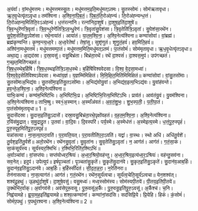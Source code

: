

  
अ॒यंवां॑। वां॒मधु॑मत्तमः। मधु॑मत्तमस्सु॒तः। मधु॑मत्तम॒इति॒मधु॑मत्ऽतमः। सु॒तस्सोमः॑। सोम॑ऋतावृधा। ऋ॒त॒वृ॒धेत्यृ॑तऽवृधा॥ तम॑श्विना। अ॒श्वि॒ना॒पि॒ब॒तं॒। पि॒ब॒तं॒ति॒रोअ॑ह्न्यं। ति॒रोअ॑ह्न्यन्ध॒त्तं। ति॒रोअह्न्य॒मिति॑ति॒रःऽअ॑ह्न्यं। ध॒त्तंरत्ना॑नि। रत्ना॑निदा॒शुषे॑। दा॒शुष॒इति॑दा॒शुषे॑॥  
त्रि॒व॒न्धुरे॑णत्रि॒वृता॑। त्रि॒व॒न्धुरेणे॑तित्रि॒ऽव॒न्धु॒रेण॑। त्रि॒वृता॑सु॒पेश॑सा। त्रि॒वृतेति॑त्रि॒ऽवृता॑। सु॒पेश॑सा॒रथे॑न। सु॒पे॒श॒सेति॑सु॒ऽपेश॑सा। रथे॒नाया॑तं। आया॑तं। या॒त॒म॒श्वि॒ना॒। अ॒श्वि॒नेत्य॑श्विना॥ कण्वा॑सोवां। वां॒ब्रह्म॑। ब्रह्म॑कृण्वन्ति। कृ॒ण्व॒न्त्य॒ध्व॒रे। अ॒ध्व॒रेतेषां॑। तेषां॒सु। सुशृ॑णुतं। शृ॒णु॒तं॒हवं॑। हव॒मिति॒हवं॑॥  
अश्वि॑ना॒मधु॑मत्तमं। मधु॑मत्तमम्पा॒तं। मधु॑मत्तम॒मिति॒मधु॑मत्ऽतमं। पा॒तंसोमं॑। सोम॑मृतावृधा। ऋ॒ध॒वृ॒धेत्यृ॑तऽवृधा॥ अथा॒द्य। अ॒द्यद॑स्रा। द॒स्रा॒वसु॑। वसु॒बिभ्र॑ता। बिभ्र॑ता॒रथे॑। रथे॑ दा॒श्वसं॑। दा॒श्वस॒मुप॑। उप॑गच्छतं। ग॒च्छ॒त॒मिति॑गच्छतं॥  
त्रि॒ष॒ध॒स्थेब॒र्हिषि॑। त्रि॒ष॒ध॒स्थइति॑त्रि॒ऽस॒ध॒स्थे। ब॒र्हिषि॑विश्ववेदसा। वि॒श्व॒ वे॒द॒सा॒मध्वा॑। वि॒श्व॒वे॒द॒सेति॑विश्वऽवेदसा। मध्वा॑य॒ज्ञं। य॒ज्ञम्मि॑मिक्षितं। मि॒मि॒क्षि॒त॒मिति॑मिमिक्षितं॥ कण्वा॑सोवां। वां॒सु॒तसो॑माः। सु॒तसो॑माअ॒भिद्य॑वः। सु॒तसो॑मा॒इति॑सु॒तऽसो॑माः। अ॒भिद्य॑वोयु॒वां। अ॒भिद्य॑व॒इत्य॒भिऽद्य॑वः। यु॒वांह॑वन्ते। ह॒व॒न्ते॒अ॒श्वि॒ना॒। अ॒श्वि॒नेत्य॑श्विना॥  
याभिः॒कण्वं॑। कण्व॑म॒भिष्टि॑भिः। अ॒भिष्टि॑भिः॒प्र। अ॒भिष्टि॑भि॒रित्य॒भिष्टि॑ऽभिः। प्राव॑तं। आव॑तंयु॒वं। यु॒वम॑श्विना। अ॒श्वि॒नेत्य॑श्विना॥ ताभि॒ष्षु। स्व१॒॑अ॒स्मान्। अ॒स्माँअ॑वतं। अ॒व॒तं॒शु॒भः॒। शु॒भ॒स्प॒ती॒। प॒ती॒पा॒तं। पा॒तंसोम॑मृतावृधा॥ 1 ॥  
सु॒दासे॑दस्रा। सु॒दास॒इति॑सु॒ऽदासे॑। दस्रा॒वसु॒बिभ्र॑ता॒रथे॒पृक्षो॑वहतं। व॒ह॒त॒म॒श्वि॒ना॒। अ॒श्वि॒नेत्य॑श्विना॥ र॒यिंस॑मु॒द्रात्। स॒मु॒द्रादु॒त। उ॒तवा॑। वा॒दि॒वः। दि॒वस्परि॑। पर्य॒स्मे। अ॒स्मेध॑त्तं। अ॒स्मेइत्य॒स्मे। ध॒त्तं॒पु॒रु॒स्पृहं॑। पु॒रु॒स्पृह॒मिति॑पु॒रु॒ऽस्पृहं॑॥  
यन्ना॑सत्या। ना॒स॒त्या॒परा॒वति॑। प॒रा॒वति॒यत्। प॒रा॒वतीति॑प॒रा॒ऽवति॑। यद्वा॑। वा॒स्थः। स्थो अधि॑। अधि॑तु॒र्वशे॑। तु॒र्वश॒इति॑तु॒र्वशे॑॥ अतो॒रथे॑न। रथे॑नसु॒वृता॑। सु॒वृता॑नः। सु॒वृतेति॑सु॒ऽवृता॑। न॒ आग॑तं। आग॑तं। ग॒तं॒सा॒कं। सा॒कंसूर्य॑स्य। सूर्य॑स्यर॒श्मिभिः॑। र॒श्मिभि॒रिति॑र॒श्मिऽभिः॑॥  
अ॒र्वाञ्चा॑वां। वां॒सप्त॑यः। सप्त॑योध्वर॒श्रियः॑। अ॒ध्व॒र॒श्रियो॒वह॑न्तु। अ॒ध्व॒र॒श्रिय॒इत्य॑ध्व॒र॒ऽश्रियः॑। वह॑न्तु॒सव॑ना। सव॒नेत्। इदुप॑। उपेत्युप॑॥ इषं॑पृ॒ञ्चता॑। पृ॒ञ्चता॑सु॒कृते॑। सु॒कृते॑सु॒दान॑वे। सु॒कृत॒इति॑सु॒ऽकृते॑। सु॒दान॑व॒आब॒र्हिः। सु॒दान॑व॒इति॑सु॒ऽदान॑वे। आब॒र्हिः। ब॒र्हिस्सी॑दतं। सी॒द॒त॒न्न॒रा॒। न॒रेति॑नरा॥  
तेन॑नासत्या। ना॒स॒त्याग॑तं। आग॑तं। ग॒तं॒रथे॑न। रथे॑न॒सूर्य॑त्वचा। सूर्य॑त्व॒चेति॒सूर्य॑ऽत्वचा॥ येन॒शश्व॑त्। शश्व॑दू॒हथुः॑। ऊ॒हथु॑र्दा॒शुषे॑। दा॒शुषे॒वसु॑। वसु॒मध्वः॑। मध्व॒स्सोम॑स्य। सोम॑स्यपी॒तये॑। पी॒तय॒इति॑पी॒तये॑॥  
उ॒क्थेभि॑र॒र्वाक्। अ॒र्वागव॑से। अव॑सेपुरू॒वसू। पु॒रू॒वसू॑अ॒र्कैः। पु॒रु॒वसू॒इति॑पु॒रु॒ऽवसू॑। अ॒र्कैश्च॑। च॒नि। निह्व॑यामहे। ह्व॒या॒म॒ह॒इति॑ह्वयामहे॥ शश्व॒त्कण्वा॑नां। कण्वा॑नां॒सद॑सि। सद॑सिप्रि॒ये। प्रि॒येहि। हिकं॑। कं॒सोमं॑। सोमं॑प॒पथुः॑। प॒पथु॑रश्वना। अ॒श्वि॒नेत्य॑श्विना॥ 2 ॥  

